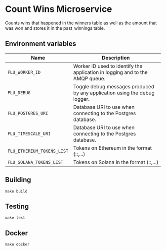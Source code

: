 
# Count Wins Microservice

Counts wins that happened in the winners table as well as the amount
that was won and stores it in the past_winnings table.

## Environment variables

|            Name            |                                  Description
|----------------------------|--------------------------------------------------------------------------------|
| `FLU_WORKER_ID`            | Worker ID used to identify the application in logging and to the AMQP queue.   |
| `FLU_DEBUG`                | Toggle debug messages produced by any application using the debug logger.      |
| `FLU_POSTGRES_URI`         | Database URI to use when connecting to the Postgres database.                  |
| `FLU_TIMESCALE_URI`        | Database URI to use when connecting to the Postgres database.                  |
| `FLU_ETHEREUM_TOKENS_LIST` | Tokens on Ethereum in the format (<contract addr>:<token name>:<decimals>,...) |
| `FLU_SOLANA_TOKENS_LIST`   | Tokens on Solana in the format (<contract addr>:<token name>:<decimals>,...)   |

## Building

	make build

## Testing

	make test

## Docker

	make docker
